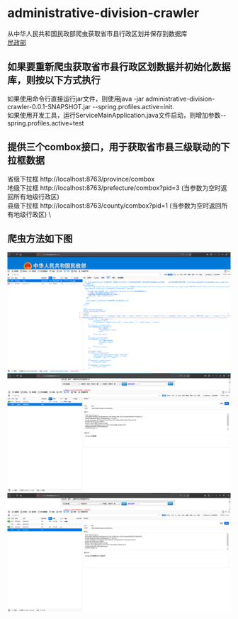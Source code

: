 # administrative-division-crawler  
从中华人民共和国民政部爬虫获取省市县行政区划并保存到数据库  \
[民政部](http://xzqh.mca.gov.cn/map "民政部")  

## 如果要重新爬虫获取省市县行政区划数据并初始化数据库，则按以下方式执行
如果使用命令行直接运行jar文件，则使用java -jar administrative-division-crawler-0.0.1-SNAPSHOT.jar --spring.profiles.active=init.  
如果使用开发工具，运行ServiceMainApplication.java文件启动，则增加参数--spring.profiles.active=test 

## 提供三个combox接口，用于获取省市县三级联动的下拉框数据
省级下拉框 http://localhost:8763/province/combox \
地级下拉框 http://localhost:8763/prefecture/combox?pid=3 (当参数为空时返回所有地级行政区) \
县级下拉框 http://localhost:8763/county/combox?pid=1 (当参数为空时返回所有地级行政区) \

## 爬虫方法如下图
![avatar](/log/get_province.png)
![avatar](/log/get_prefecture.png)
![avatar](/log/get_county.png)
